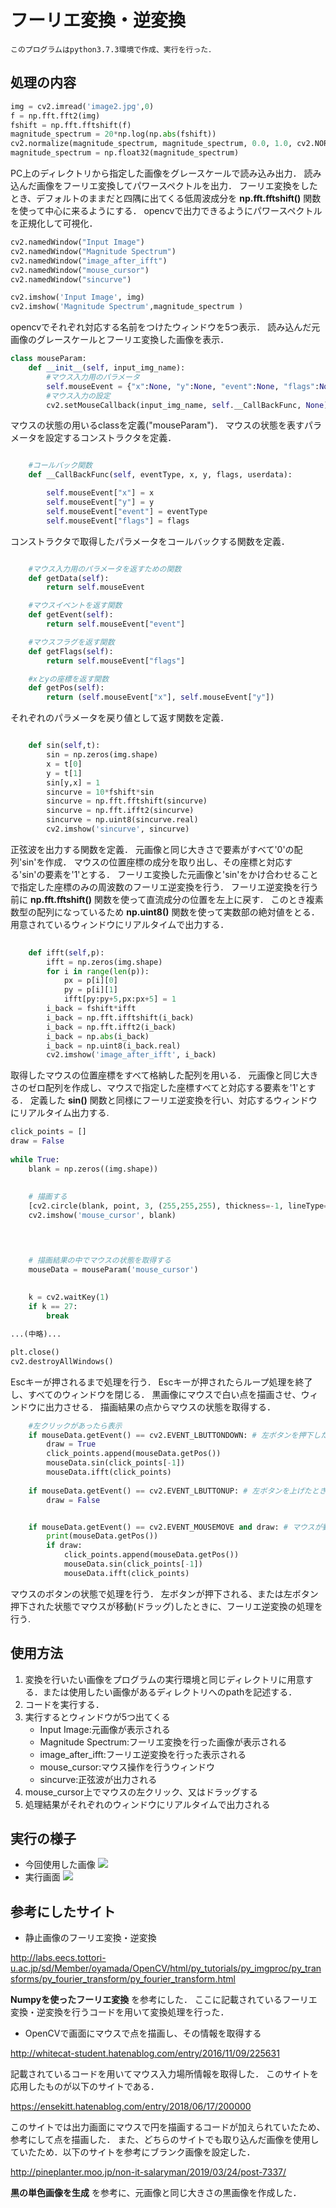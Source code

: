 # フーリエ変換・逆変換
    このプログラムはpython3.7.3環境で作成、実行を行った．

## 処理の内容
``` python
img = cv2.imread('image2.jpg',0)
f = np.fft.fft2(img)
fshift = np.fft.fftshift(f)
magnitude_spectrum = 20*np.log(np.abs(fshift))
cv2.normalize(magnitude_spectrum, magnitude_spectrum, 0.0, 1.0, cv2.NORM_MINMAX)
magnitude_spectrum = np.float32(magnitude_spectrum)
```
PC上のディレクトリから指定した画像をグレースケールで読み込み出力．
読み込んだ画像をフーリエ変換してパワースペクトルを出力．
フーリエ変換をしたとき、デフォルトのままだと四隅に出てくる低周波成分を **np.fft.fftshift()** 関数を使って中心に来るようにする．
opencvで出力できるようにパワースペクトルを正規化して可視化．

``` python
cv2.namedWindow("Input Image")
cv2.namedWindow("Magnitude Spectrum")
cv2.namedWindow("image_after_ifft")
cv2.namedWindow("mouse_cursor")
cv2.namedWindow("sincurve")

cv2.imshow('Input Image', img)
cv2.imshow('Magnitude Spectrum',magnitude_spectrum )
```
opencvでそれぞれ対応する名前をつけたウィンドウを5つ表示．
読み込んだ元画像のグレースケールとフーリエ変換した画像を表示．

``` python
class mouseParam:
    def __init__(self, input_img_name):
        #マウス入力用のパラメータ
        self.mouseEvent = {"x":None, "y":None, "event":None, "flags":None}
        #マウス入力の設定
        cv2.setMouseCallback(input_img_name, self.__CallBackFunc, None)
```
マウスの状態の用いるclassを定義("mouseParam")．
マウスの状態を表すパラメータを設定するコンストラクタを定義．

``` python    

    #コールバック関数
    def __CallBackFunc(self, eventType, x, y, flags, userdata):

        self.mouseEvent["x"] = x
        self.mouseEvent["y"] = y
        self.mouseEvent["event"] = eventType
        self.mouseEvent["flags"] = flags
```  
コンストラクタで取得したパラメータをコールバックする関数を定義．

``` python

    #マウス入力用のパラメータを返すための関数
    def getData(self):
        return self.mouseEvent

    #マウスイベントを返す関数
    def getEvent(self):
        return self.mouseEvent["event"]

    #マウスフラグを返す関数
    def getFlags(self):
        return self.mouseEvent["flags"]

    #xとyの座標を返す関数
    def getPos(self):
        return (self.mouseEvent["x"], self.mouseEvent["y"])

```       
それぞれのパラメータを戻り値として返す関数を定義．
``` python

    def sin(self,t):
        sin = np.zeros(img.shape)
        x = t[0]
        y = t[1]
        sin[y,x] = 1
        sincurve = 10*fshift*sin
        sincurve = np.fft.fftshift(sincurve)
        sincurve = np.fft.ifft2(sincurve)
        sincurve = np.uint8(sincurve.real)
        cv2.imshow('sincurve', sincurve)

```        
正弦波を出力する関数を定義．
元画像と同じ大きさで要素がすべて'0'の配列'sin'を作成．
マウスの位置座標の成分を取り出し、その座標と対応する'sin'の要素を'1'とする．
フーリエ変換した元画像と'sin'をかけ合わせることで指定した座標のみの周波数のフーリエ逆変換を行う．
フーリエ逆変換を行う前に **np.fft.fftshift()** 関数を使って直流成分の位置を左上に戻す．
このとき複素数型の配列になっているため **np.uint8()** 関数を使って実数部の絶対値をとる．
用意されているウィンドウにリアルタイムで出力する．
``` python
        
    def ifft(self,p):
        ifft = np.zeros(img.shape)
        for i in range(len(p)):
            px = p[i][0]
            py = p[i][1]
            ifft[py:py+5,px:px+5] = 1
        i_back = fshift*ifft
        i_back = np.fft.ifftshift(i_back)
        i_back = np.fft.ifft2(i_back)
        i_back = np.abs(i_back)
        i_back = np.uint8(i_back.real)
        cv2.imshow('image_after_ifft', i_back)

```
取得したマウスの位置座標をすべて格納した配列を用いる．
元画像と同じ大きさのゼロ配列を作成し、マウスで指定した座標すべてと対応する要素を'1'とする．
定義した **sin()** 関数と同様にフーリエ逆変換を行い、対応するウィンドウにリアルタイム出力する.
``` python
click_points = []
draw = False
    
while True:
    blank = np.zeros((img.shape))
 
    
    # 描画する
    [cv2.circle(blank, point, 3, (255,255,255), thickness=-1, lineType=cv2.LINE_8, shift=0) for point in click_points]
    cv2.imshow('mouse_cursor', blank)


    

    # 描画結果の中でマウスの状態を取得する
    mouseData = mouseParam('mouse_cursor')
    
    
    k = cv2.waitKey(1)
    if k == 27:
        break

...(中略)...        

plt.close()
cv2.destroyAllWindows()
```
Escキーが押されるまで処理を行う．
Escキーが押されたらループ処理を終了し、すべてのウィンドウを閉じる．
黒画像にマウスで白い点を描画させ、ウィンドウに出力させる．
描画結果の点からマウスの状態を取得する．
``` python
    #左クリックがあったら表示
    if mouseData.getEvent() == cv2.EVENT_LBUTTONDOWN: # 左ボタンを押下したとき
        draw = True
        click_points.append(mouseData.getPos())
        mouseData.sin(click_points[-1])
        mouseData.ifft(click_points)
    
    if mouseData.getEvent() == cv2.EVENT_LBUTTONUP: # 左ボタンを上げたとき
        draw = False


    if mouseData.getEvent() == cv2.EVENT_MOUSEMOVE and draw: # マウスが動いた時
        print(mouseData.getPos())
        if draw:
            click_points.append(mouseData.getPos())
            mouseData.sin(click_points[-1])
            mouseData.ifft(click_points)
```
マウスのボタンの状態で処理を行う．
左ボタンが押下される、または左ボタン押下された状態でマウスが移動(ドラッグ)したときに、フーリエ逆変換の処理を行う.

## 使用方法
1. 変換を行いたい画像をプログラムの実行環境と同じディレクトリに用意する．または使用したい画像があるディレクトリへのpathを記述する．
2. コードを実行する．
3. 実行するとウィンドウが5つ出てくる
    - Input Image:元画像が表示される
    - Magnitude Spectrum:フーリエ変換を行った画像が表示される
    - image_after_ifft:フーリエ逆変換を行った表示される
    - mouse_cursor:マウス操作を行うウィンドウ
    - sincurve:正弦波が出力される
4. mouse_cursor上でマウスの左クリック、又はドラッグする
5. 処理結果がそれぞれのウィンドウにリアルタイムで出力される

## 実行の様子
- 今回使用した画像
![](image2.jpg)
- 実行画面
![](demo.gif)

## 参考にしたサイト
- 静止画像のフーリエ変換・逆変換 

http://labs.eecs.tottori-u.ac.jp/sd/Member/oyamada/OpenCV/html/py_tutorials/py_imgproc/py_transforms/py_fourier_transform/py_fourier_transform.html

**Numpyを使ったフーリエ変換** を参考にした．
ここに記載されているフーリエ変換・逆変換を行うコードを用いて変換処理を行った．
- OpenCVで画面にマウスで点を描画し、その情報を取得する

http://whitecat-student.hatenablog.com/entry/2016/11/09/225631

記載されているコードを用いてマウス入力場所情報を取得した．
このサイトを応用したものが以下のサイトである．

https://ensekitt.hatenablog.com/entry/2018/06/17/200000

このサイトでは出力画面にマウスで円を描画するコードが加えられていたため、参考にして点を描画した．
また、どちらのサイトでも取り込んだ画像を使用していたため．以下のサイトを参考にブランク画像を設定した．

http://pineplanter.moo.jp/non-it-salaryman/2019/03/24/post-7337/

**黒の単色画像を生成** を参考に、元画像と同じ大きさの黒画像を作成した．

